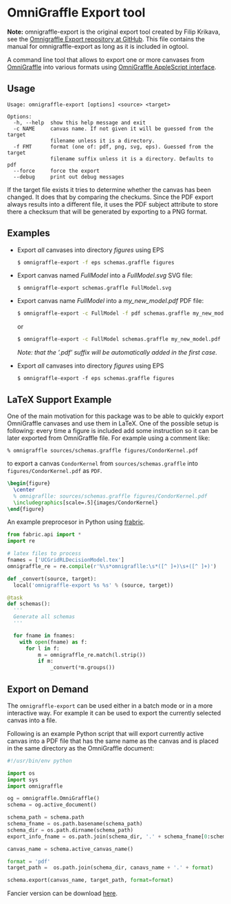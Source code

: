 OmniGraffle Export tool
=======================

**Note:** omnigraffle-export is the original export tool created by Filip Krikava, see the [Omnigraffle Export repository at GitHub](https://github.com/fikovnik/omnigraffle-export). This file contains the manual for omnigraffle-export as long as it is included in ogtool. 

A command line tool that allows to export one or more canvases from [OmniGraffle](http://www.omnigroup.com/products/omnigraffle/) into various formats using [OmniGraffle AppleScript interface](http://www.omnigroup.com/mailman/archive/omnigraffle-users/2008/004785.html).

Usage
-----

    Usage: omnigraffle-export [options] <source> <target>

    Options:
      -h, --help  show this help message and exit
      -c NAME     canvas name. If not given it will be guessed from the target
                  filename unless it is a directory.
      -f FMT      format (one of: pdf, png, svg, eps). Guessed from the target
                  filename suffix unless it is a directory. Defaults to pdf
      --force     force the export
      --debug     print out debug messages

If the target file exists it tries to determine whether the canvas has been changed. It does that by comparing the checkums. Since the PDF export always results into a different file, it uses the PDF subject attribute to store there a checksum that will be generated by exporting to a PNG format.

Examples
--------

-   Export *all* canvases into directory *figures* using EPS

    ```sh
    $ omnigraffle-export -f eps schemas.graffle figures
    ```
    
-   Export canvas named *FullModel* into a *FullModel.svg* SVG file:

    ```
    $ omnigraffle-export schemas.graffle FullModel.svg
    ```
    
-   Export canvas name *FullModel* into a *my\_new\_model.pdf* PDF file:
    
    ```sh
    $ omnigraffle-export -c FullModel -f pdf schemas.graffle my_new_model
    ```
    
    or
    
    ```sh
    $ omnigraffle-export -c FullModel schemas.graffle my_new_model.pdf
    ```
    
    *Note: that the ’.pdf’ suffix will be automatically added in the first case.*

-   Export *all* canvases into directory *figures* using EPS
    
    ```
    $ omnigraffle-export -f eps schemas.graffle figures
    ```

LaTeX Support Example
---------------------

One of the main motivation for this package was to be able to quickly export OmniGraffle canvases and use them in LaTeX. One of the possible setup is following: every time a figure is included add some instruction so it can be later exported from OmniGraffle file. For example using a comment like:

```
% omnigraffle sources/schemas.graffle figures/CondorKernel.pdf
```

to export a canvas `CondorKernel` from `sources/schemas.graffle` into `figures/CondorKernel.pdf` as `PDF`.

```latex
\begin{figure}
  \center
  % omnigraflle: sources/schemas.graffle figures/CondorKernel.pdf
  \includegraphics[scale=.5]{images/CondorKernel}
\end{figure}
```

An example preprocesor in Python using [frabric](http://docs.fabfile.org/en/1).

```python
from fabric.api import *
import re

# latex files to process
fnames = ['UCGridRLDecisionModel.tex']
omnigraffle_re = re.compile(r'%\s*omnigraflle:\s*([^ ]+)\s+([^ ]+)')

def _convert(source, target):
  local('omnigraffle-export %s %s' % (source, target))

@task
def schemas():
  '''
  Generate all schemas
  '''

  for fname in fnames:
    with open(fname) as f:
      for l in f:
          m = omnigraffle_re.match(l.strip())
          if m:
              _convert(*m.groups())
```

Export on Demand
----------------

The `omnigraffle-export` can be used either in a batch mode or in a more interactive way. For example it can be used to export the currently selected canvas into a file.

Following is an example Python script that will export currently active canvas into a PDF file that has the same name as the canvas and is placed in the same directory as the OmniGraffle document:

```python
#!/usr/bin/env python

import os
import sys
import omnigraffle

og = omnigraffle.OmniGraffle()
schema = og.active_document()

schema_path = schema.path
schema_fname = os.path.basename(schema_path)
schema_dir = os.path.dirname(schema_path)
export_info_fname = os.path.join(schema_dir, '.' + schema_fname[0:schema_fname.rindex('.')] + '.omnigraffle_export')

canvas_name = schema.active_canvas_name()

format = 'pdf'
target_path =  os.path.join(schema_dir, canavs_name + '.' + format)

schema.export(canvas_name, target_path, format=format)
```

Fancier version can be download [here](https://gist.github.com/4195669).
